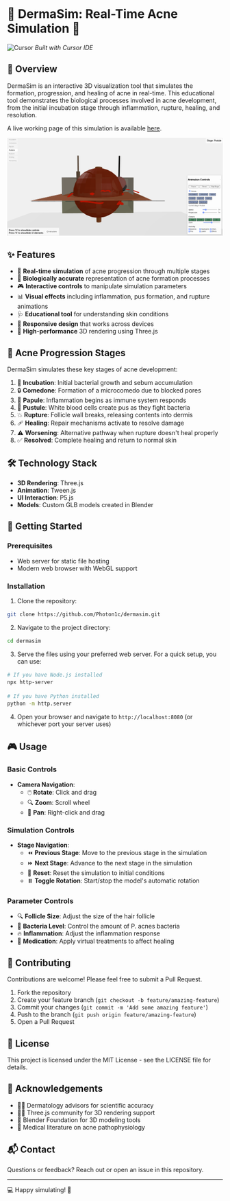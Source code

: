 # 🔬 DermaSim: Real-Time Acne Simulation 🧫

![Cursor](https://avatars.githubusercontent.com/u/126759922?s=48&v=4)
*Built with Cursor IDE* 
## 🌟 Overview

DermaSim is an interactive 3D visualization tool that simulates the formation, progression, and healing of acne in real-time. This educational tool demonstrates the biological processes involved in acne development, from the initial incubation stage through inflammation, rupture, healing, and resolution.

A live working page of this simulation is available [here](https://cheddarbutler.com/threejs/dermasim/).

![DermaSim Preview](media/preview.PNG)

## ✨ Features

- 🔄 **Real-time simulation** of acne progression through multiple stages
- 🧪 **Biologically accurate** representation of acne formation processes
- 🎮 **Interactive controls** to manipulate simulation parameters
- 📊 **Visual effects** including inflammation, pus formation, and rupture animations
- 🩺 **Educational tool** for understanding skin conditions
- 📱 **Responsive design** that works across devices
- 🚀 **High-performance** 3D rendering using Three.js

## 🔄 Acne Progression Stages

DermaSim simulates these key stages of acne development:

1. 🌱 **Incubation**: Initial bacterial growth and sebum accumulation
2. 🔒 **Comedone**: Formation of a microcomedo due to blocked pores
3. 🔴 **Papule**: Inflammation begins as immune system responds
4. 💛 **Pustule**: White blood cells create pus as they fight bacteria
5. 💥 **Rupture**: Follicle wall breaks, releasing contents into dermis
6. 🩹 **Healing**: Repair mechanisms activate to resolve damage
7. ⚠️ **Worsening**: Alternative pathway when rupture doesn't heal properly
8. ✅ **Resolved**: Complete healing and return to normal skin

## 🛠️ Technology Stack

- **3D Rendering**: Three.js
- **Animation**: Tween.js
- **UI Interaction**: P5.js
- **Models**: Custom GLB models created in Blender

## 🚀 Getting Started

### Prerequisites

- Web server for static file hosting
- Modern web browser with WebGL support

### Installation

1. Clone the repository:
```bash
git clone https://github.com/Photon1c/dermasim.git
```

2. Navigate to the project directory:
```bash
cd dermasim
```

3. Serve the files using your preferred web server. For a quick setup, you can use:
```bash
# If you have Node.js installed
npx http-server

# If you have Python installed
python -m http.server
```

4. Open your browser and navigate to `http://localhost:8080` (or whichever port your server uses)

## 🎮 Usage

### Basic Controls

- **Camera Navigation**:
  - 🖱️ **Rotate**: Click and drag
  - 🔍 **Zoom**: Scroll wheel
  - 🤚 **Pan**: Right-click and drag

### Simulation Controls

- **Stage Navigation**:
  - ⏪ **Previous Stage**: Move to the previous stage in the simulation
  - ⏩ **Next Stage**: Advance to the next stage in the simulation
  - 🔄 **Reset**: Reset the simulation to initial conditions
  - ⏸️ **Toggle Rotation**: Start/stop the model's automatic rotation

### Parameter Controls

- 🔍 **Follicle Size**: Adjust the size of the hair follicle
- 🦠 **Bacteria Level**: Control the amount of P. acnes bacteria
- 🔥 **Inflammation**: Adjust the inflammation response
- 💉 **Medication**: Apply virtual treatments to affect healing

## 🤝 Contributing

Contributions are welcome! Please feel free to submit a Pull Request.

1. Fork the repository
2. Create your feature branch (`git checkout -b feature/amazing-feature`)
3. Commit your changes (`git commit -m 'Add some amazing feature'`)
4. Push to the branch (`git push origin feature/amazing-feature`)
5. Open a Pull Request

## 📝 License

This project is licensed under the MIT License - see the LICENSE file for details.

## 🙏 Acknowledgements

- 👩‍🔬 Dermatology advisors for scientific accuracy
- 👨‍💻 Three.js community for 3D rendering support
- 🎨 Blender Foundation for 3D modeling tools
- 🧬 Medical literature on acne pathophysiology

## 📬 Contact

Questions or feedback? Reach out or open an issue in this repository.

---

💻 Happy simulating! 🔬
